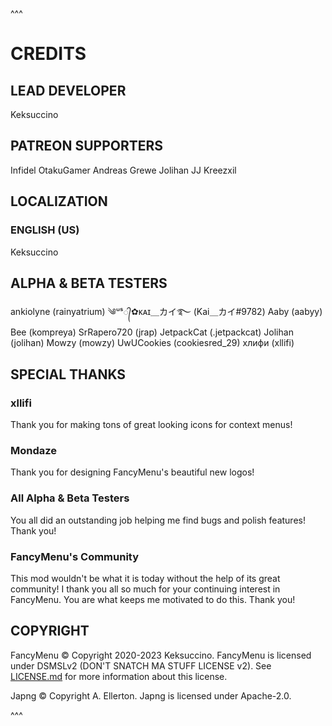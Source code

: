 
^^^
 
# CREDITS
 
 
 
 
## LEAD DEVELOPER
Keksuccino
 
 
## PATREON SUPPORTERS
Infidel
OtakuGamer
Andreas Grewe
Jolihan
JJ
Kreezxil
 
 
## LOCALIZATION
 
### ENGLISH (US)
Keksuccino
 
 
## ALPHA & BETA TESTERS
ankiolyne (rainyatrium)
༄ᵘˢ᭄✿ᴋᴀɪ＿カイ࿐ (Kai＿カイ#9782)
Aaby (aabyy)
Bee (kompreya)
SrRapero720 (jrap)
JetpackCat (.jetpackcat)
Jolihan (jolihan)
Mowzy (mowzy)
UwUCookies (cookiesred_29)
хлифи (xllifi)
 
 
## SPECIAL THANKS
 
### xllifi
Thank you for making tons of great looking icons for context menus!
 
### Mondaze
Thank you for designing FancyMenu's beautiful new logos!
 
### All Alpha & Beta Testers
You all did an outstanding job helping me find bugs and polish features! Thank you!
 
### FancyMenu's Community
This mod wouldn't be what it is today without the help of its great community!
I thank you all so much for your continuing interest in FancyMenu.
You are what keeps me motivated to do this. Thank you!
 
 
## COPYRIGHT
FancyMenu © Copyright 2020-2023 Keksuccino.
FancyMenu is licensed under DSMSLv2 (DON'T SNATCH MA STUFF LICENSE v2).
See [LICENSE.md](https://github.com/Keksuccino/FancyMenu/blob/master/LICENSE.md) for more information about this license.
 
Japng © Copyright A. Ellerton.
Japng is licensed under Apache-2.0.
 
^^^